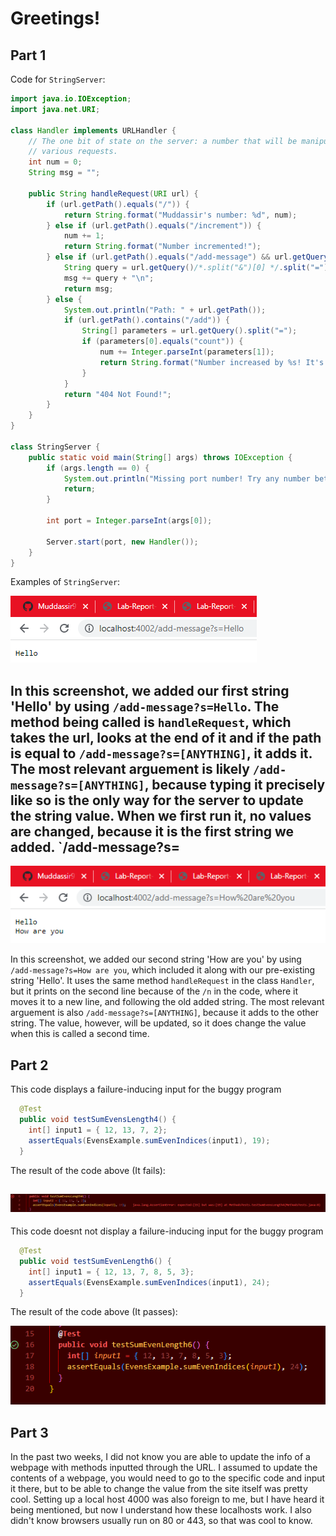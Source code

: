 # **Greetings!**
## **Part 1**
Code for `StringServer`:
``` java
import java.io.IOException;
import java.net.URI;

class Handler implements URLHandler {
    // The one bit of state on the server: a number that will be manipulated by
    // various requests.
    int num = 0;
    String msg = "";

    public String handleRequest(URI url) {
        if (url.getPath().equals("/")) {
            return String.format("Muddassir's number: %d", num);
        } else if (url.getPath().equals("/increment")) {
            num += 1;
            return String.format("Number incremented!");
        } else if (url.getPath().equals("/add-message") && url.getQuery().startsWith("s=")) {
            String query = url.getQuery()/*.split("&")[0] */.split("=")[1];
            msg += query + "\n";
            return msg;
        } else {
            System.out.println("Path: " + url.getPath());
            if (url.getPath().contains("/add")) {
                String[] parameters = url.getQuery().split("=");
                if (parameters[0].equals("count")) {
                    num += Integer.parseInt(parameters[1]);
                    return String.format("Number increased by %s! It's now %d", parameters[1], num);
                }
            }
            return "404 Not Found!";
        }
    }
}

class StringServer {
    public static void main(String[] args) throws IOException {
        if (args.length == 0) {
            System.out.println("Missing port number! Try any number between 1024 to 49151");
            return;
        }

        int port = Integer.parseInt(args[0]);

        Server.start(port, new Handler());
    }
}
```

Examples of `StringServer`:

![Image](ge.png)

In this screenshot, we added our first string 'Hello' by using `/add-message?s=Hello`. The method being called is `handleRequest`, which takes the url, looks at the end of it and if the path is equal to `/add-message?s=[ANYTHING]`, it adds it. The most relevant arguement is likely `/add-message?s=[ANYTHING]`, because typing it precisely like so is the only way for the server to update the string value. When we first run it, no values are changed, because it is the first string we added. 
`/add-message?s=
---

![Image](imge.png)

In this screenshot, we added our second string 'How are you' by using `/add-message?s=How are you`, which included it along with our pre-existing string 'Hello'. It uses the same method `handleRequest` in the class `Handler`, but it prints on the second line because of the `/n` in the code, where it moves it to a new line, and following the old added string. The most relevant arguement is also `/add-message?s=[ANYTHING]`, because it adds to the other string. The value, however, will be updated, so it does change the value when this is called a second time. 

## **Part 2**

This code displays a failure-inducing input for the buggy program
``` java
  @Test 
  public void testSumEvensLength4() {
    int[] input1 = { 12, 13, 7, 2};
    assertEquals(EvensExample.sumEvenIndices(input1), 19);
  }
```
The result of the code above (It fails): 

![Image](fail.png)
---
This code doesnt not display a failure-inducing input for the buggy program
``` java
  @Test
  public void testSumEvenLength6() {
    int[] input1 = { 12, 13, 7, 8, 5, 3};
    assertEquals(EvensExample.sumEvenIndices(input1), 24);
  }
```
The result of the code above (It passes): 

![Image](pass.png)


## **Part 3**
In the past two weeks, I did not know you are able to update the info of a webpage with methods inputted through the URL. I assumed to update the contents of a webpage, you would need to go to the specific code and input it there, but to be able to change the value from the site itself was pretty cool. Setting up a local host 4000 was also foreign to me, but I have heard it being mentioned, but now I understand how these localhosts work. I also didn't know browsers usually run on 80 or 443, so that was cool to know. 
